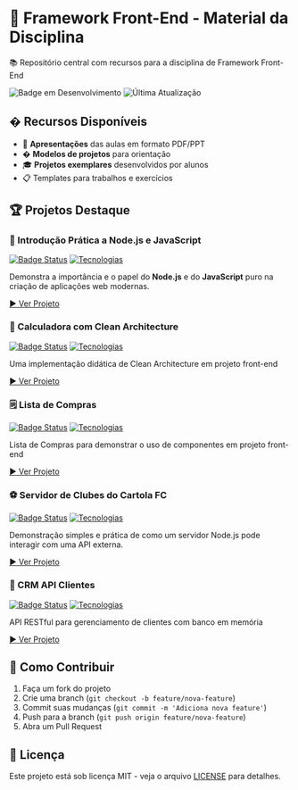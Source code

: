 # 🚀 Framework Front-End - Material da Disciplina

📚 Repositório central com recursos para a disciplina de Framework Front-End

![Badge em Desenvolvimento](https://img.shields.io/badge/Status-Em%20Desenvolvimento-yellow)
![Última Atualização](https://img.shields.io/github/last-commit/seuuser/framework-front-end)

## � Recursos Disponíveis

- 📂 **Apresentações** das aulas em formato PDF/PPT
- � **Modelos de projetos** para orientação
- 🎓 **Projetos exemplares** desenvolvidos por alunos
- 📋 Templates para trabalhos e exercícios

## 🏆 Projetos Destaque

### 🚀 Introdução Prática a Node.js e JavaScript
[![Badge Status](https://img.shields.io/badge/Status-Completo-brightgreen)]()
[![Tecnologias](https://img.shields.io/badge/Tech-Node.js,HTML,CSS,JS-blue)]()

Demonstra a importância e o papel do **Node.js** e do **JavaScript** puro na criação de aplicações web modernas.

[▶️ Ver Projeto](https://github.com/EmmanoelMonteiro/nodejs-basics)

### 🧮 Calculadora com Clean Architecture
[![Badge Status](https://img.shields.io/badge/Status-Completo-brightgreen)]()
[![Tecnologias](https://img.shields.io/badge/Tech-HTML,CSS,JS-blue)]()

Uma implementação didática de Clean Architecture em projeto front-end

[▶️ Ver Projeto](https://github.com/EmmanoelMonteiro/clean-architecture-calculator)

### 🗒️ Lista de Compras
[![Badge Status](https://img.shields.io/badge/Status-Completo-brightgreen)]()
[![Tecnologias](https://img.shields.io/badge/Tech-Node.js,HTML,CSS,JS-blue)]()

Lista de Compras para demonstrar o uso de componentes em projeto front-end

[▶️ Ver Projeto](https://github.com/EmmanoelMonteiro/lista-compras)

### ⚽ Servidor de Clubes do Cartola FC
[![Badge Status](https://img.shields.io/badge/Status-Completo-brightgreen)]()
[![Tecnologias](https://img.shields.io/badge/Tech-Node.js,HTML,CSS,JS-blue)]()

Demonstração simples e prática de como um servidor Node.js pode interagir com uma API externa.

[▶️ Ver Projeto](https://github.com/EmmanoelMonteiro/listar_clubes-cartola-fc)

### 📇 CRM API Clientes
[![Badge Status](https://img.shields.io/badge/Status-Completo-brightgreen)]()
[![Tecnologias](https://img.shields.io/badge/Tech-Node.js,H2,RestAPI-orange)]()

API RESTful para gerenciamento de clientes com banco em memória

[▶️ Ver Projeto](https://github.com/EmmanoelMonteiro/crm_api_clientes)

## 🧩 Como Contribuir

1. Faça um fork do projeto
2. Crie uma branch (`git checkout -b feature/nova-feature`)
3. Commit suas mudanças (`git commit -m 'Adiciona nova feature'`)
4. Push para a branch (`git push origin feature/nova-feature`)
5. Abra um Pull Request

## 📝 Licença

Este projeto está sob licença MIT - veja o arquivo [LICENSE](./LICENSE) para detalhes.

